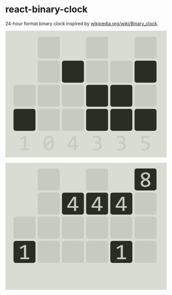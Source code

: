 # react-binary-clock

24-hour format binary clock inspired by [wikipedia.org/wiki/Binary_clock](https://en.wikipedia.org/wiki/Binary_clock).

![Screenshot](https://github.com/tuhnik/js-binary-clock/blob/master/screenshot1.PNG)

![Screenshot](https://github.com/tuhnik/js-binary-clock/blob/master/screenshot2.PNG)